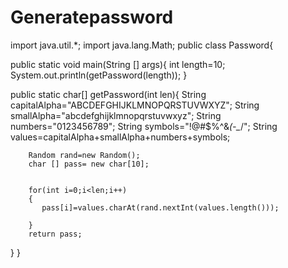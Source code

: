 # Generatepassword
import java.util.*;
import java.lang.Math;
public class Password{

   public static void main(String [] args){
		int length=10;
		System.out.println(getPassword(length));
   }
   
   public static char[] getPassword(int len){
		String capitalAlpha="ABCDEFGHIJKLMNOPQRSTUVWXYZ";
		String smallAlpha="abcdefghijklmnopqrstuvwxyz";
		String numbers="0123456789";
		String symbols="!@#$%^&*(-_*/";
		String values=capitalAlpha+smallAlpha+numbers+symbols;
		
		Random rand=new Random();
		char [] pass= new char[10];
		
		
		for(int i=0;i<len;i++)
		{
		   pass[i]=values.charAt(rand.nextInt(values.length()));
		   
		}
		return pass;
   }
  }

